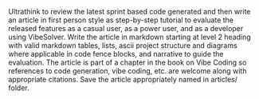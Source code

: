 Ultrathink to review the latest sprint based code generated and then write an article in first person style as step-by-step tutorial to evaluate the released features as a casual user, as a power user, and as a developer using VibeSolver. Write the article in markdown starting at level 2 heading with valid markdown tables, lists, ascii project structure and diagrams where applicable in code fence blocks, and narrative to guide the evaluation. The article is part of a chapter in the book on Vibe Coding so references to code generation, vibe coding, etc. are welcome along with appropriate citations. Save the article appropriately named in articles/ folder.
